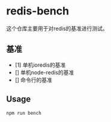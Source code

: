 # redis-bench
这个仓库主要用于对redis的基准进行测试。

## 基准

- [1] 单机ioredis的基准
- [] 单机node-redis的基准
- [] 命令行的基准


## Usage
```
npm run bench
```


